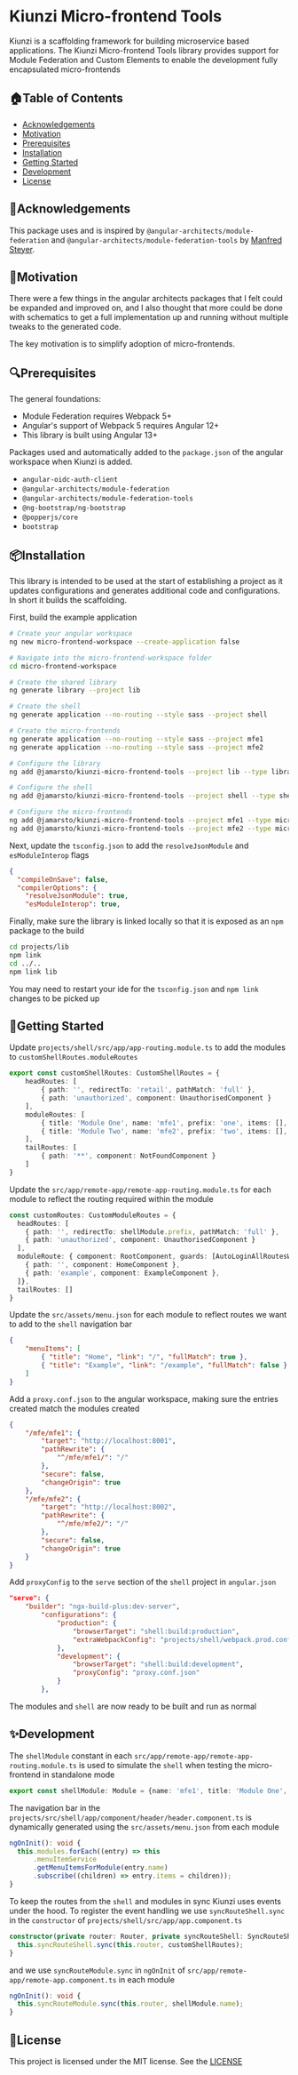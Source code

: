 # Kiunzi Micro-frontend Tools

Kiunzi is a scaffolding framework for building microservice based applications.  The Kiunzi Micro-frontend Tools library provides support for Module Federation and Custom Elements to enable the development fully encapsulated micro-frontends

## 🏠Table of Contents

- [Acknowledgements](#acknowledgements)
- [Motivation](#motivation)
- [Prerequisites](#prerequisites)
- [Installation](#installation)
- [Getting Started](#getting-started)
- [Development](#development)
- [License](#license)

## 🎁Acknowledgements

This package uses and is inspired by `@angular-architects/module-federation` and `@angular-architects/module-federation-tools` by [Manfred Steyer](https://twitter.com/ManfredSteyer).

## 🤔Motivation

There were a few things in the angular architects packages that I felt could be expanded and improved on, and I also thought that more could be done with schematics to get a full implementation up and running without multiple tweaks to the generated code.

The key motivation is to simplify adoption of micro-frontends.

## 🔍Prerequisites

The general foundations:
- Module Federation requires Webpack 5+
- Angular's support of Webpack 5 requires Angular 12+
- This library is built using Angular 13+

Packages used and automatically added to the `package.json` of the angular workspace when Kiunzi is added.
- `angular-oidc-auth-client`
- `@angular-architects/module-federation`
- `@angular-architects/module-federation-tools`
- `@ng-bootstrap/ng-bootstrap`
- `@popperjs/core`
- `bootstrap`

## 📦Installation

This library is intended to be used at the start of establishing a project as it updates configurations and generates additional code and configurations.  In short it builds the scaffolding.

First, build the example application
```sh
# Create your angular workspace
ng new micro-frontend-workspace --create-application false

# Navigate into the micro-frontend-workspace folder
cd micro-frontend-workspace

# Create the shared library
ng generate library --project lib

# Create the shell
ng generate application --no-routing --style sass --project shell

# Create the micro-frontends
ng generate application --no-routing --style sass --project mfe1
ng generate application --no-routing --style sass --project mfe2

# Configure the library
ng add @jamarsto/kiunzi-micro-frontend-tools --project lib --type library --authority <your_oidc_server_url> --client <your_client_id>

# Configure the shell
ng add @jamarsto/kiunzi-micro-frontend-tools --project shell --type shell --port 8000 --library lib

# Configure the micro-frontends
ng add @jamarsto/kiunzi-micro-frontend-tools --project mfe1 --type microfrontend --port 8001 --library lib
ng add @jamarsto/kiunzi-micro-frontend-tools --project mfe2 --type microfrontend --port 8002 --library lib
```

Next, update the `tsconfig.json` to add the `resolveJsonModule` and `esModuleInterop` flags
```json
{
  "compileOnSave": false,
  "compilerOptions": {
    "resolveJsonModule": true,
    "esModuleInterop": true,
```

Finally, make sure the library is linked locally so that it is exposed as an `npm` package to the build
```sh
cd projects/lib
npm link
cd ../..
npm link lib
```

You may need to restart your ide for the `tsconfig.json` and `npm link` changes to be picked up

## 📀Getting Started

Update `projects/shell/src/app/app-routing.module.ts` to add the modules to ``customShellRoutes.moduleRoutes``
```ts
export const customShellRoutes: CustomShellRoutes = {
	headRoutes: [
		{ path: '', redirectTo: 'retail', pathMatch: 'full' },
		{ path: 'unauthorized', component: UnauthorisedComponent }
	],
	moduleRoutes: [
		{ title: 'Module One', name: 'mfe1', prefix: 'one', items: [], guards: [AutoLoginAllRoutesWithRoleGuard], roles: ['ADMIN', 'USER'] },
		{ title: 'Module Two', name: 'mfe2', prefix: 'two', items: [], guards: [AutoLoginAllRoutesWithRoleGuard], roles: ['ADMIN', 'USER'] }
	],
	tailRoutes: [
		{ path: '**', component: NotFoundComponent }
	]
}
```

Update the `src/app/remote-app/remote-app-routing.module.ts` for each module to reflect the routing required within the module
```ts
const customRoutes: CustomModuleRoutes = {
  headRoutes: [
    { path: '', redirectTo: shellModule.prefix, pathMatch: 'full' },
    { path: 'unauthorized', component: UnauthorisedComponent }
  ],
  moduleRoute: { component: RootComponent, guards: [AutoLoginAllRoutesWithRoleGuard], roles: ['ADMIN', 'USER'], children: [
    { path: '', component: HomeComponent },
    { path: 'example', component: ExampleComponent },
  ]},
  tailRoutes: []
}
```

Update the `src/assets/menu.json` for each module to reflect routes we want to add to the `shell` navigation bar
```json
{
    "menuItems": [
        { "title": "Home", "link": "/", "fullMatch": true },
        { "title": "Example", "link": "/example", "fullMatch": false }
    ]
}
```

Add a `proxy.conf.json` to the angular workspace, making sure the entries created match the modules created
```json
{
    "/mfe/mfe1": {
        "target": "http://localhost:8001",
        "pathRewrite": {
            "^/mfe/mfe1/": "/"
        },
        "secure": false,
        "changeOrigin": true
    },
    "/mfe/mfe2": {
        "target": "http://localhost:8002",
        "pathRewrite": {
            "^/mfe/mfe2/": "/"
        },
        "secure": false,
        "changeOrigin": true
    }
}
```

Add `proxyConfig` to the `serve` section of the `shell` project in `angular.json`
```json
"serve": {
    "builder": "ngx-build-plus:dev-server",
        "configurations": {
            "production": {
                "browserTarget": "shell:build:production",
                "extraWebpackConfig": "projects/shell/webpack.prod.config.js"
            },
            "development": {
                "browserTarget": "shell:build:development",
                "proxyConfig": "proxy.conf.json"
            }
        },
```

The modules and `shell` are now ready to be built and run as normal



## ✨Development

The `shellModule` constant in each `src/app/remote-app/remote-app-routing.module.ts` is used to simulate the `shell` when testing the micro-frontend in standalone mode
```ts
export const shellModule: Module = {name: 'mfe1', title: 'Module One', prefix: 'one', items: jsonMenuItems.menuItems as MenuItems};
```

The navigation bar in the `projects/src/shell/app/component/header/header.component.ts` is dynamically generated using the `src/assets/menu.json` from each module
```ts
ngOnInit(): void {
  this.modules.forEach((entry) => this
      .menuItemService
      .getMenuItemsForModule(entry.name)
      .subscribe((children) => entry.items = children));
}
```

To keep the routes from the `shell` and modules in sync Kiunzi uses events under the hood. To register the event handling we use `syncRouteShell.sync` in the `constructor` of `projects/shell/src/app/app.component.ts`

```ts
constructor(private router: Router, private syncRouteShell: SyncRouteShell) {
  this.syncRouteShell.sync(this.router, customShellRoutes);
}
```

and we use `syncRouteModule.sync` in `ngOnInit` of `src/app/remote-app/remote-app.component.ts` in each module

```ts
ngOnInit(): void {
  this.syncRouteModule.sync(this.router, shellModule.name);
}
```

## 📄License

This project is licensed under the MIT license.  See the [LICENSE](https://github.com/jamarsto/kiunzi-micro-frontend-tools/blob/master/LICENSE)
